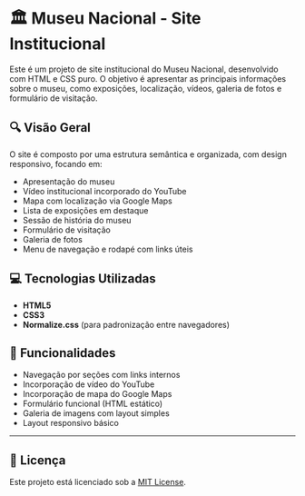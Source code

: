 # 🏛️ Museu Nacional - Site Institucional

Este é um projeto de site institucional do Museu Nacional, desenvolvido com HTML e CSS puro. O objetivo é apresentar as principais informações sobre o museu, como exposições, localização, vídeos, galeria de fotos e formulário de visitação.

## 🔍 Visão Geral

O site é composto por uma estrutura semântica e organizada, com design responsivo, focando em:

- Apresentação do museu 
- Vídeo institucional incorporado do YouTube
- Mapa com localização via Google Maps
- Lista de exposições em destaque
- Sessão de história do museu
- Formulário de visitação
- Galeria de fotos
- Menu de navegação e rodapé com links úteis

## 💻 Tecnologias Utilizadas

- **HTML5**
- **CSS3**
- **Normalize.css** (para padronização entre navegadores)

## 🧪 Funcionalidades

- Navegação por seções com links internos
- Incorporação de vídeo do YouTube
- Incorporação de mapa do Google Maps
- Formulário funcional (HTML estático)
- Galeria de imagens com layout simples
- Layout responsivo básico

---

## 📄 Licença

Este projeto está licenciado sob a [MIT License](LICENSE).


